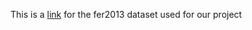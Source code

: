 This is a [link](https://drive.google.com/drive/folders/1ECPRAb5vriaiFJK2mxkn0Ilamx_7yXaw?usp=sharing) for the fer2013 dataset used for our project 
